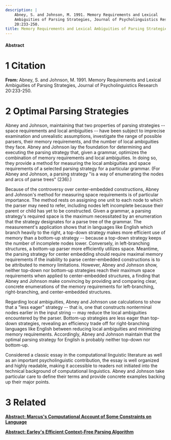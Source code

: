 ```yaml
---
description: |
    Abney, S. and Johnson, M. 1991. Memory Requirements and Lexical
    Ambiguities of Parsing Strategies, Journal of Psycholinguistics Research
    20:233-250.
title: Memory Requirements and Lexical Ambiguities of Parsing Strategies
---
```



#### Abstract


1 Citation
==============





**From:** Abney, S. and Johnson, M. 1991. Memory Requirements and
Lexical Ambiguities of Parsing Strategies, Journal of Psycholinguistics
Research 20:233-250.




2 Optimal Parsing Strategies
================================



Abney and Johnson, maintaining that two properties of parsing strategies
-- space requirements and local ambiguities -- have been subject to
imprecise examination and unrealistic assumptions, investigate the range
of possible parsers, their memory requirements, and the number of local
ambiguities they face. Abney and Johnson lay the foundation for
determining and executing the parsing strategy that, given a grammar,
optimizes the combination of memory requirements and local ambiguities.
In doing so, they provide a method for measuring the local ambiguities
and space requirements of a selected parsing strategy for a particular
grammar. (For Abney and Johnson, a parsing strategy "is a way of
enumerating the nodes and arcs of parse trees" (236).)





Because of the controversy over center-embedded constructions, Abney and
Johnson's method for measuring space requirements is of particular
importance. The method rests on assigning one unit to each node to which
the parser may need to refer, including nodes left incomplete because
their parent or child has yet to be constructed. Given a grammar, a
parsing strategy's required space is the maximum necessitated by an
enumeration that the strategy designates for a parse tree of the
grammar. The measurement's application shows that in languages like
English which branch heavily to the right, a top-down strategy makes
more efficient use of memory than a bottom-up strategy -- because a
top-down strategy keeps the number of incomplete nodes lower.
Conversely, in left-branching structures, a bottom-up parser more
efficiently utilizes space. Meantime, the parsing strategy for center
embedding should require maximal memory requirements if the inability to
parse center-embedded constructions is to be attributed to memory
limitations. However, Abney and Johnson show, neither top-down nor
bottom-up strategies reach their maximum space requirements when applied
to center-embedded structures, a finding that Abney and Johnson make
convincing by providing and comparing clear, concrete enumerations of
the memory requirements for left-branching, right-branching, and
center-embedded structures.





Regarding local ambiguities, Abney and Johnson use calculations to show
that a "less eager" strategy -- that is, one that constructs nonterminal
nodes earlier in the input string -- may reduce the local ambiguities
encountered by the parser. Bottom-up strategies are less eager than
top-down strategies, revealing an efficiency trade off for
right-branching languages like English between reducing local
ambiguities and minimizing memory requirements. Accordingly, Abney and
Johnson maintain that the optimal parsing strategy for English is
probably neither top-down nor bottom-up.





Considered a classic essay in the computational linguistic literature as
well as an important psycholinguistic contribution, the essay is well
organized and highly readable, making it accessible to readers not
initiated into the technical background of computational linguistics.
Abney and Johnson take particular care to define their terms and provide
concrete examples backing up their major points.





3 Related
=============



<i class="fa fa-file-text"></i> **[Abstract: Marcus's Computational Account of
Some Constraints on Language](abstract-marcus.html)**





<i class="fa fa-file-text"></i> **[Abstract: Earley's Efficient Context-Free
Parsing Algorithm](abstract-earley.html)**



